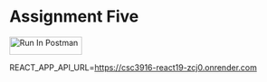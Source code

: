 # Assignment Five

[<img src="https://run.pstmn.io/button.svg" alt="Run In Postman" style="width: 128px; height: 32px;">](https://app.getpostman.com/run-collection/41496288-c146f0b7-2da6-46a9-b7e5-7cfa9384564a?action=collection%2Ffork&source=rip_markdown&collection-url=entityId%3D41496288-c146f0b7-2da6-46a9-b7e5-7cfa9384564a%26entityType%3Dcollection%26workspaceId%3Dcc3bad96-7c40-4ea9-beba-0873405461fa#?env%5Braphael-hw5%5D=W3sia2V5IjoiSldUIiwidmFsdWUiOiIiLCJlbmFibGVkIjp0cnVlLCJ0eXBlIjoiYW55Iiwic2Vzc2lvblZhbHVlIjoiSldULi4uIiwiY29tcGxldGVTZXNzaW9uVmFsdWUiOiJKV1QgZXlKaGJHY2lPaUpJVXpJMU5pSXNJblI1Y0NJNklrcFhWQ0o5LmV5SnBaQ0k2SWpZM1pXUTRZbVkxTlRZeE1tTXhNREEyTkRsbE56RTJaU0lzSW5WelpYSnVZVzFsSWpvaVltRjBiV0Z1TWlJc0ltbGhkQ0k2TVRjME5EZ3pNVE0xTVgwLnV6dmg5ZGVQT09BenRqRmdBY2pBZ0RvV0NnMHU2dlA1dHMtYVREcjlqMTAiLCJzZXNzaW9uSW5kZXgiOjB9XQ==)

REACT_APP_API_URL=https://csc3916-react19-zcj0.onrender.com